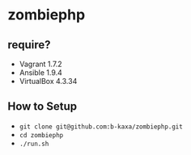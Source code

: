 # zombiephp

## require?
* Vagrant 1.7.2
* Ansible 1.9.4
* VirtualBox 4.3.34

## How to Setup
* `git clone git@github.com:b-kaxa/zombiephp.git`
* `cd zombiephp`
* `./run.sh`
